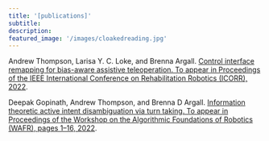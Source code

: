 ```yaml
---
title: '[publications]'
subtitle:
description:
featured_image: '/images/cloakedreading.jpg'
---
```


 Andrew Thompson, Larisa Y. C. Loke, and Brenna Argall. [Control interface remapping for bias-aware assistive teleoperation. To appear in Proceedings of the IEEE International Conference on Rehabilitation Robotics (ICORR), 2022](https://cpb-us-e1.wpmucdn.com/sites.northwestern.edu/dist/5/1812/files/2022/06/22icorr_thompson.pdf).

 Deepak Gopinath, Andrew Thompson, and Brenna D Argall. [Information theoretic active intent disambiguation via turn taking. To appear in Proceedings of the Workshop on the Algorithmic Foundations of Robotics (WAFR), pages 1–16, 2022](https://cpb-us-e1.wpmucdn.com/sites.northwestern.edu/dist/5/1812/files/2022/06/22wafr_gopinath.pdf).